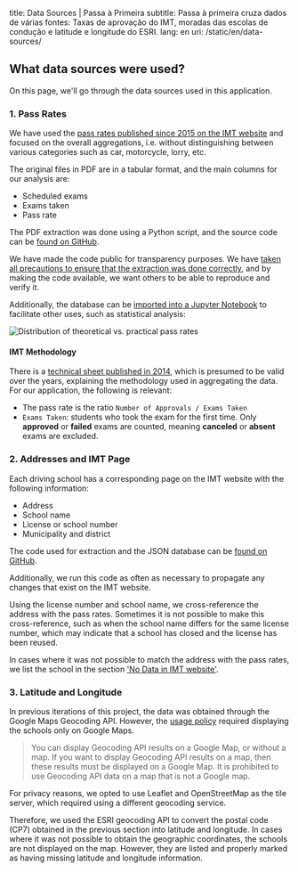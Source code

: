 title: Data Sources | Passa à Primeira
subtitle: Passa à primeira cruza dados de várias fontes: Taxas de aprovação do IMT, moradas das escolas de condução e latitude e longitude do ESRI.
lang: en
uri: /static/en/data-sources/

## What data sources were used?

On this page, we'll go through the data sources used in this application.

### 1. Pass Rates

We have used the [pass rates published since 2015 on the IMT website](https://www.imt-ip.pt/sites/IMTT/Portugues/EnsinoConducao/taxasdeaprovacao/Paginas/TaxasdeAprovacao.aspx") and focused on the overall aggregations, i.e. without distinguishing between various categories such as car, motorcycle, lorry, etc.

The original files in PDF are in a tabular format, and the main columns for our analysis are:

- Scheduled exams
- Exams taken
- Pass rate

The PDF extraction was done using a Python script, and the source code can be [found on GitHub](https://github.com/codecadre/imt-pass-rates/blob/master/parse.ipynb).

We have made the code public for transparency purposes. We have [taken all precautions to ensure that the extraction was done correctly](https://github.com/codecadre/imt-pass-rates/blob/master/quality-control.ipynb), and by making the code available, we want others to be able to reproduce and verify it.

Additionally, the database can be [imported into a Jupyter Notebook](https://github.com/codecadre/imt-pass-rates/blob/master/demo.ipynb) to facilitate other uses, such as statistical analysis:

![Distribution of theoretical vs. practical pass rates](/img/pages/data-sources/demo.png "Distribution of theoretical vs. practical pass rates")

#### IMT Methodology

There is a [technical sheet published in 2014](https://www.imt-ip.pt/sites/IMTT/Portugues/EnsinoConducao/taxasdeaprovacao/Paginas/TaxasdeAprovacao.aspx"), which is presumed to be valid over the years, explaining the methodology used in aggregating the data. For our application, the following is relevant:
- The pass rate is the ratio `Number of Approvals / Exams Taken`
- `Exams Taken`: students who took the exam for the first time. Only **approved** or **failed** exams are counted, meaning **canceled** or **absent** exams are excluded.

### 2. Addresses and IMT Page

Each driving school has a corresponding page on the IMT website with the following information:

- Address
- School name
- License or school number
- Municipality and district

The code used for extraction and the JSON database can be [found on GitHub](https://github.com/codecadre/imt-school-addresses).

Additionally, we run this code as often as necessary to propagate any changes that exist on the IMT website.

Using the license number and school name, we cross-reference the address with the pass rates. Sometimes it is not possible to make this cross-reference, such as when the school name differs for the same license number, which may indicate that a school has closed and the license has been reused.

In cases where it was not possible to match the address with the pass rates, we list the school in the section ['No Data in IMT website'](https://passaprimeira.xyz/distritos-regioes/sem-info/).

### 3. Latitude and Longitude

In previous iterations of this project, the data was obtained through the Google Maps Geocoding API. However, the [usage policy](https://developers.google.com/maps/documentation/geocoding/policies) required displaying the schools only on Google Maps.

> You can display Geocoding API results on a Google Map, or without a map. If you want to display Geocoding API results on a map, then these results must be displayed on a Google Map. It is prohibited to use Geocoding API data on a map that is not a Google map.

For privacy reasons, we opted to use Leaflet and OpenStreetMap as the tile server, which required using a different geocoding service.

Therefore, we used the ESRI geocoding API to convert the postal code (CP7) obtained in the previous section into latitude and longitude. In cases where it was not possible to obtain the geographic coordinates, the schools are not displayed on the map. However, they are listed and properly marked as having missing latitude and longitude information.
